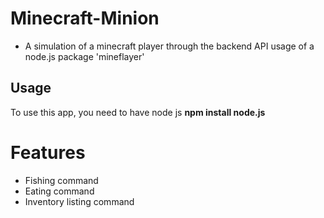 # Minecraft-Minion
 - A simulation of a minecraft player through the backend API usage of a node.js package 'mineflayer'

## Usage
  To use this app, you need to have node js 
  **npm install node.js**


# Features
  - Fishing command
  - Eating command
  - Inventory listing command
